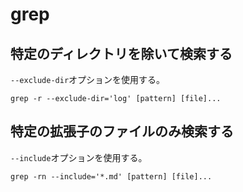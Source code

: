 # grep

## 特定のディレクトリを除いて検索する

`--exclude-dir`オプションを使用する。

```
grep -r --exclude-dir='log' [pattern] [file]...
```

## 特定の拡張子のファイルのみ検索する

`--include`オプションを使用する。

```
grep -rn --include='*.md' [pattern] [file]...
```

